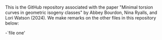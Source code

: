 This is the GitHub repository associated with the paper "Minimal torsion curves in geometric isogeny classes" by Abbey Bourdon, Nina Ryalls, and Lori Watson (2024). We make remarks on the other files in this repository below:

-`file one'
